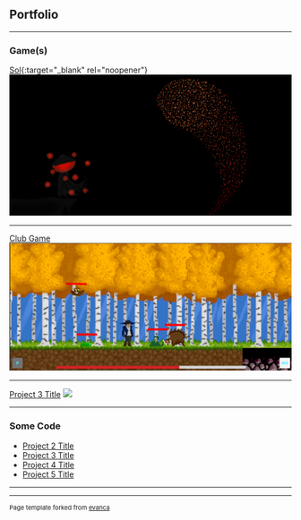 ## Portfolio

---

### Game(s) 

[Sol](https://parkerallen.github.io/Sol/){:target="_blank" rel="noopener"}
<img src="images/SolBackground.png?raw=true"/>

---
[Club Game](/Club_Project.md)
<img src="images/2DPlatformer.PNG?raw=true"/>

---
[Project 3 Title](http://example.com/)
<img src="images/dummy_thumbnail.jpg?raw=true"/>

---

### Some Code

- [Project 2 Title](http://example.com/)
- [Project 3 Title](http://example.com/)
- [Project 4 Title](http://example.com/)
- [Project 5 Title](http://example.com/)

---




---
<p style="font-size:11px">Page template forked from <a href="https://github.com/evanca/quick-portfolio">evanca</a></p>
<!-- Remove above link if you don't want to attibute -->
